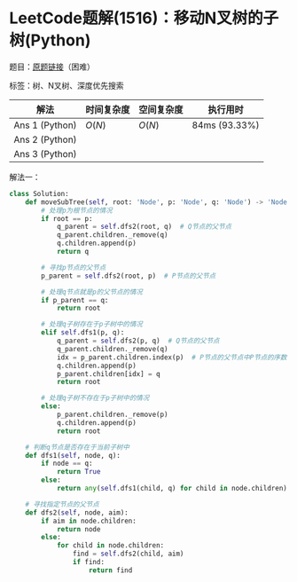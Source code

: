 # LeetCode题解(1516)：移动N叉树的子树(Python)

题目：[原题链接](https://leetcode-cn.com/problems/move-sub-tree-of-n-ary-tree/)（困难）

标签：树、N叉树、深度优先搜索

| 解法           | 时间复杂度 | 空间复杂度 | 执行用时      |
| -------------- | ---------- | ---------- | ------------- |
| Ans 1 (Python) | $O(N)$     | $O(N)$     | 84ms (93.33%) |
| Ans 2 (Python) |            |            |               |
| Ans 3 (Python) |            |            |               |

解法一：

```python
class Solution:
    def moveSubTree(self, root: 'Node', p: 'Node', q: 'Node') -> 'Node':
        # 处理p为根节点的情况
        if root == p:
            q_parent = self.dfs2(root, q)  # Q节点的父节点
            q_parent.children._remove(q)
            q.children.append(p)
            return q

        # 寻找p节点的父节点
        p_parent = self.dfs2(root, p)  # P节点的父节点

        # 处理q节点就是p的父节点的情况
        if p_parent == q:
            return root

        # 处理q子树存在于p子树中的情况
        elif self.dfs1(p, q):
            q_parent = self.dfs2(p, q)  # Q节点的父节点
            q_parent.children._remove(q)
            idx = p_parent.children.index(p)  # P节点的父节点中P节点的序数
            q.children.append(p)
            p_parent.children[idx] = q
            return root

        # 处理q子树不存在于p子树中的情况
        else:
            p_parent.children._remove(p)
            q.children.append(p)
            return root

    # 判断q节点是否存在于当前子树中
    def dfs1(self, node, q):
        if node == q:
            return True
        else:
            return any(self.dfs1(child, q) for child in node.children)

    # 寻找指定节点的父节点
    def dfs2(self, node, aim):
        if aim in node.children:
            return node
        else:
            for child in node.children:
                find = self.dfs2(child, aim)
                if find:
                    return find
```